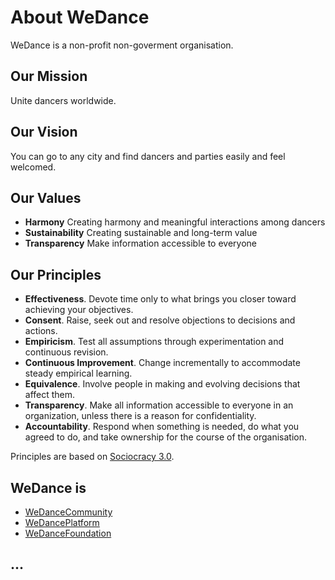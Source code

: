 # About WeDance

WeDance is a non-profit non-goverment organisation.

## Our Mission

Unite dancers worldwide.

## Our Vision

You can go to any city and find dancers and parties easily and feel welcomed.

## Our Values

- **Harmony**
  Creating harmony and meaningful interactions among dancers
- **Sustainability**
  Creating sustainable and long-term value
- **Transparency**
  Make information accessible to everyone

## Our **Principles**

- **Effectiveness**. Devote time only to what brings you closer toward achieving your objectives.
- **Consent**. Raise, seek out and resolve objections to decisions and actions.
- **Empiricism**. Test all assumptions through experimentation and continuous revision.
- **Continuous Improvement**. Change incrementally to accommodate steady empirical learning.
- **Equivalence**. Involve people in making and evolving decisions that affect them.
- **Transparency**. Make all information accessible to everyone in an organization, unless there is a reason for confidentiality.
- **Accountability**. Respond when something is needed, do what you agreed to do, and take ownership for the course of the organisation.

Principles are based on [Sociocracy 3.0](https://sociocracy30.org/the-details/principles/).

## **WeDance is**

- [WeDanceCommunity](/wedance-community)
- [WeDancePlatform](/platform)
- [WeDanceFoundation](/foundation)

## ...

<w-youtube url="https://youtu.be/XhXMt_1FjXk" />
